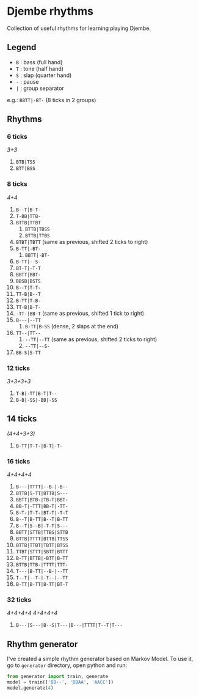 # Djembe rhythms

Collection of useful rhythms for learning playing Djembe.

## Legend

* `B` : bass (full hand)
* `T` : tone (half hand)
* `S` : slap (quarter hand)
* `-` : pause
* `|` : group separator

e.g.: `BBTT|-BT-` (8 ticks in 2 groups)

## Rhythms

### 6 ticks

*3+3*

1. `BTB|TSS`
1. `BTT|BSS`

### 8 ticks

*4+4*

1. `B--T|B-T-`
1. `T-BB|TTB-`
1. `BTTB|TTBT`
    1. `BTTB|TBSS`
    1. `BTTB|TTBS`
1. `BTBT|TBTT` (same as previous, shifted 2 ticks to right)
1. `B-TT|-BT-`
    1. `BBTT|-BT-`
1. `B-TT|--S-`
1. `BT-T|-T-T`
1. `BBTT|BBT-`
1. `BBSB|BSTS`
1. `B--T|T-T-`
1. `TT-B|B--T`
1. `B-TT|T-B-`
1. `TT-B|B-T-`
1. `-TT-|BB-T` (same as previous, shifted 1 tick to right)
1. `B---|--TT`
    1. `B-TT|B-SS` (dense, 2 slaps at the end)
1. `TT--|TT--`
    1. `--TT|--TT` (same as previous, shifted 2 ticks to right)
    1. `--TT|--S-`
1. `BB-S|S-TT`

### 12 ticks

*3+3+3+3*

1. `T-B|-TT|B-T|T--`
1. `B-B|-SS|-BB|-SS`

## 14 ticks

*(4+4+3+3)*

1. `B-TT|T-T-|B-T|-T-`

### 16 ticks

*4+4+4+4*

1. `B---|TTTT|--B-|-B--`
1. `BTTB|S-TT|BTTB|S---`
1. `BBTT|BTB-|TB-T|BBT-`
1. `BB-T|-TTT|BB-T|-TT-`
1. `B-T-|T-T-|BT-T|-T-T`
1. `B--T|B-TT|B--T|B-TT`
1. `B--T|S--B|-T-T|S---`
1. `BBTT|STTB|TTBS|STTB`
1. `BTTB|TTTT|BTTB|TTSS`
1. `BTTB|TTBT|TBTT|BTSS`
1. `TTBT|STTT|SBTT|BTTT`
1. `B-TT|BTTB|-BTT|B-TT`
1. `BTTB|TTB-|TTTT|TTT-`
1. `T---|B-TT|--B-|--TT`
1. `T--T|--T-|-T--|--TT`
1. `B-TT|B-TT|B-TT|BT-T`

### 32 ticks

*4+4+4+4 4+4+4+4*

1. `B---|S---|B--S|T---|B---|TTTT|T--T|T---`

## Rhythm generator

I've created a simple rhythm generator based on Markov Model.
To use it, go to `generator` directory, open python and run:
```py
from generator import train, generate
model = train(['BB--', 'BBAA', 'AACC'])
model.generate(4)
```
